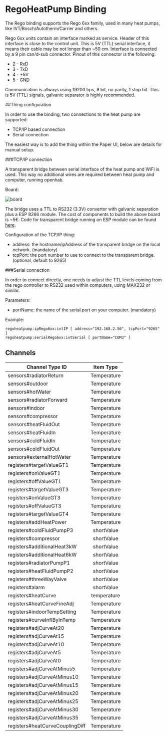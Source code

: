 # RegoHeatPump Binding

The Rego binding supports the Rego 6xx family, used in many heat pumps, like IVT/Bosch/Autotherm/Carrier and others.

Rego 6xx units contain an interface marked as service. Header of this interface is close to the control unit. This is 5V (TTL) serial interface, it means their cable may be not longer than ~50 cm. Interface is connected by a 9 pin can/d-sub connector. Pinout of this connector is the following:
* 2 - RxD
* 3 - TxD
* 4 - +5V
* 5 - GND

Communication is allways using 19200 bps, 8 bit, no parity, 1 stop bit. This is 5V (TTL) signals, galvanic separator is highly recommended. 

##Thing configuration

In order to use the binding, two connections to the heat pump are supported:
* TCP/IP based connection
* Serial connection

The easiest way is to add the thing within the Paper UI, below are details for manual setup.

###TCP/IP connection

A transparent bridge between serial interface of the heat pump and WiFi is used. This way no additional wires are required between heat pump and computer, running openhab.

Board:

![board](https://community-openhab-org.s3-eu-central-1.amazonaws.com/optimized/2X/8/8d3037f272397d1b7448902ce355c40e0ca5f41b_1_690x312.png)

The bridge uses a TTL to RS232 (3.3V) convertor with galvanic separation plus a ESP 8266 module.
The cost of components to build the above board is ~5€. Code for transparent bridge running on ESP module can be found [here](https://github.com/crnjan/esp8266-bridge). 

Configuration of the TCP/IP thing:

 - address: the hostname/ipAddress of the transparent bridge on the local network. (mandatory)
 - tcpPort: the port number to use to connect to the transparent bridge. (optional, default to 9265)


###Serial connection 

In order to connect directly, one needs to adjust the TTL levels coming from the rego controller to RS232 used within computers, using MAX232 or similar.

Parameters:

 - portName: the name of the serial port on your computer. (mandatory)

Example:

```
regoheatpump:ipRego6xx:ivtIP [ address="192.168.2.50", tcpPort="9265" ]
regoheatpump:serialRego6xx:ivtSerial [ portName="COM3" ]
```


## Channels

| Channel Type ID        | Item Type           
| ------------------------ |:-------------------:|
| sensors#radiatorReturn   | Temperature         
| sensors#outdoor          | Temperature         
| sensors#hotWater         | Temperature         
| sensors#radiatorForward  | Temperature         
| sensors#indoor           | Temperature         
| sensors#compressor       | Temperature         
| sensors#heatFluidOut     | Temperature         
| sensors#heatFluidIn      | Temperature         
| sensors#coldFluidIn      | Temperature         
| sensors#coldFluidOut     | Temperature         
| sensors#externalHotWater | Temperature         
| registers#targetValueGT1 | Temperature         
| registers#onValueGT1     | Temperature
| registers#offValueGT1    | Temperature
| registers#targetValueGT3 | Temperature
| registers#onValueGT3     | Temperature
| registers#offValueGT3 	| Temperature
| registers#targetValueGT4 | Temperature
| registers#addHeatPower | Temperature
| registers#coldFluidPumpP3 | shortValue
| registers#compressor | shortValue
| registers#additionalHeat3kW | shortValue
| registers#additionalHeat6kW | shortValue
| registers#radiatorPumpP1 | shortValue
| registers#heatFluidPumpP2 | shortValue
| registers#threeWayValve | shortValue
| registers#alarm | shortValue
| registers#heatCurve | temperature
| registers#heatCurveFineAdj | Temperature
| registers#indoorTempSetting | Temperature
| registers#curveInflByInTemp | Temperature
| registers#adjCurveAt20 | Temperature
| registers#adjCurveAt15 | Temperature
| registers#adjCurveAt10 | Temperature
| registers#adjCurveAt5 | Temperature
| registers#adjCurveAt0 | Temperature
| registers#adjCurveAtMinus5 | Temperature
| registers#adjCurveAtMinus10 | Temperature
| registers#adjCurveAtMinus15 | Temperature
| registers#adjCurveAtMinus20 | Temperature
| registers#adjCurveAtMinus25 | Temperature
| registers#adjCurveAtMinus30 | Temperature
| registers#adjCurveAtMinus35 | Temperature
| registers#heatCurveCouplingDiff | Temperature
